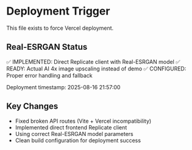 # Deployment Trigger

This file exists to force Vercel deployment.

## Real-ESRGAN Status
✅ IMPLEMENTED: Direct Replicate client with Real-ESRGAN model
✅ READY: Actual AI 4x image upscaling instead of demo
✅ CONFIGURED: Proper error handling and fallback

Deployment timestamp: 2025-08-16 21:57:00

## Key Changes
- Fixed broken API routes (Vite + Vercel incompatibility)  
- Implemented direct frontend Replicate client
- Using correct Real-ESRGAN model parameters
- Clean build configuration for deployment success
